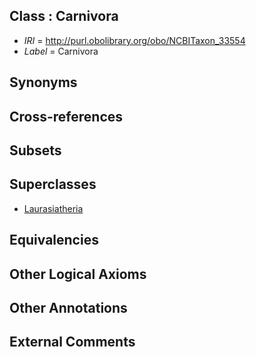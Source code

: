
## Class : Carnivora

 * *IRI* = http://purl.obolibrary.org/obo/NCBITaxon_33554
 * *Label* = Carnivora

## Synonyms


## Cross-references


## Subsets


## Superclasses

 * [Laurasiatheria](../../NCBITaxon/45/NCBITaxon_314145.md)

## Equivalencies


## Other Logical Axioms


## Other Annotations


## External Comments

